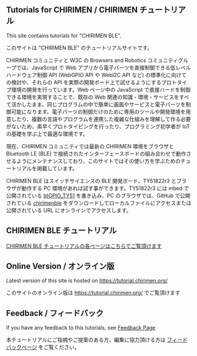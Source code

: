 ## Tutorials for CHIRIMEN / CHIRIMEN チュートリアル
This site contains tutorials for "CHIRIMEN BLE".

このサイトは "CHIRIMEN BLE" のチュートリアルサイトです。

CHIRIMEN コミュニティと W3C の Browsers and Robotics コミュニティグループでは、JavaScript で Web アプリから電子パーツを直接制御できる低レベルハードウェア制御 API (WebGPIO API や WebI2C API など) の標準化に向けての検討や、それらの API を実際の開発ボード上で試せるようにするプロトタイプ環境の開発を行っています。Web ページ中の JavaScript で直接ハードを制御できる環境を実現することで、既存の Web 関連の知識・環境・サービスをすべて活かしたまま、同じプログラムの中で簡単に画面やサービスと電子パーツを制御可能になります。電子パーツの制御だけのために専用のツールや開発環境を用意したり、複数の言語やプログラムを連携した複雑な仕組みを理解して作る必要がないため、素早くプロトタイピングを行ったり、プログラミング初学者が IoT の基礎を学ぶ上で最適な環境です。

現在、CHIRIMEN コミュニティでは最新の CHIRIMEN 環境をブラウザと Bluetooth LE (BLE) で接続されたインターフェースボードの組み合わせで動作させるようにメンテナンスしており、このサイトではその使い方を学ぶためのチュートリアルを掲載しています。

CHIRIMEN BLE はスイッチサイエンスの BLE 開発ボード、TY51822r3 とブラウザが動作する PC 環境があれば試す事ができます。TY51822r3 には mbed で公開されている [btGPIO_TY51](https://os.mbed.com/users/nakamura_bs/code/btGPIO_TY51/) を書き込み、PC のブラウザでは、GitHub で公開されている [chirimenble](https://github.com/Nakamura2013/chirimenble) をダウンロードしてローカルファイルにアクセスまたは公開されている URL にオンラインでアクセスします。

## CHIRIMEN BLE チュートリアル

[CHIRIMEN BLE チュートリアルの各ページはこちらでご覧頂けます](./ble/ja/readme.md)

## Online Version / オンライン版
Latest version of this site is hosted on https://tutorial.chirimen.org/

このサイトのオンライン版は https://tutorial.chirimen.org/ でご覧頂けます

## Feedback / フィードバック
If you have any feedback to this tutorials, see [Feedback Page](feedback.md)

本チュートリアルにご指摘やご提案のある方、編集に協力頂ける方は [フィードバックページ](feedback.md) をご覧ください。
